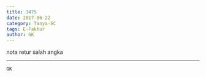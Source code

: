 ```yaml
---
title: 3475
date: 2017-06-22
category: Tanya-SC
tags: E-Faktur
author: GK
---
```


nota retur salah angka

---



`GK`
